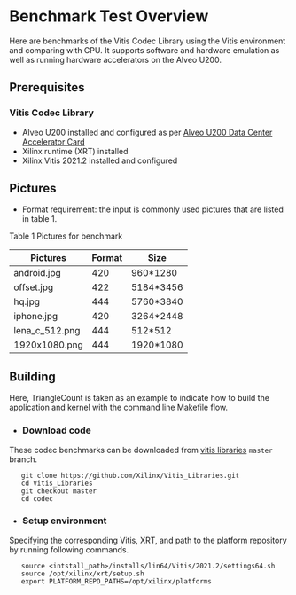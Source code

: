 # Benchmark Test Overview

Here are benchmarks of the Vitis Codec Library using the Vitis environment and comparing with CPU. It supports software and hardware emulation as well as running hardware accelerators on the Alveo U200.

## Prerequisites

### Vitis Codec Library
- Alveo U200 installed and configured as per [Alveo U200 Data Center Accelerator Card](https://www.xilinx.com/products/boards-and-kits/alveo/u200.html#gettingStarted)
- Xilinx runtime (XRT) installed
- Xilinx Vitis 2021.2 installed and configured

## Pictures

- Format requirement: the input is commonly used pictures that are listed in table 1.

Table 1 Pictures for benchmark

|    Pictures    |  Format  |    Size    |
|----------------|----------|------------|
|   android.jpg  |    420   |  960*1280  |
|   offset.jpg   |    422   |  5184*3456 |
|     hq.jpg     |    444   |  5760*3840 |
|   iphone.jpg   |    420   |  3264*2448 |
| lena_c_512.png |    444   |  512*512   |
| 1920x1080.png  |    444   |  1920*1080 |

## Building

Here, TriangleCount is taken as an example to indicate how to build the application and kernel with the command line Makefile flow.

- ### Download code

These codec benchmarks can be downloaded from [vitis libraries](https://github.com/Xilinx/Vitis_Libraries.git) ``master`` branch.

```
   git clone https://github.com/Xilinx/Vitis_Libraries.git
   cd Vitis_Libraries
   git checkout master
   cd codec 
```

- ### Setup environment

Specifying the corresponding Vitis, XRT, and path to the platform repository by running following commands.

```
   source <intstall_path>/installs/lin64/Vitis/2021.2/settings64.sh
   source /opt/xilinx/xrt/setup.sh
   export PLATFORM_REPO_PATHS=/opt/xilinx/platforms
```
